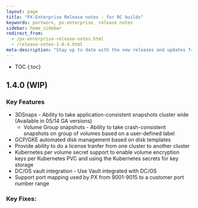 ```yaml
---
layout: page
title: "PX-Enterprise Release notes - for RC builds"
keywords: portworx, px-enterprise, release notes
sidebar: home_sidebar
redirect_from:
  - /px-enterprise-release-notes.html
  - /release-notes-1-0-4.html
meta-description: "Stay up to date with the new releases and updates from Portworx. See our latest key features and an explanation of them all!"
---
```


* TOC
{:toc}

## 1.4.0 (WIP)


### Key Features

* 3DSnaps - Ability to take application-consistent snapshots cluster wide (Available in 05/14 GA versions)
  * Volume Group snapshots - Ability to take crash-consistent snapshots on group of volumes based on a user-defined label 
* GCP/GKE automated disk management based on disk templates
* Provide ability to do a license tranfer from one cluster to another cluster
* Kubernetes per volume secret support to enable volume encryption keys per Kubernetes PVC and using the Kubernetes 
  secrets for key storage
* DC/OS vault integration - Use Vault integrated with DC/OS
* Support port mapping used by PX from 9001-9015 to a customer port number range


### Key Fixes:














